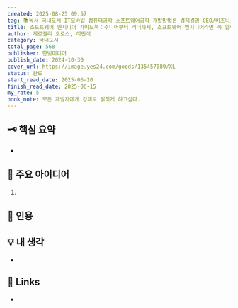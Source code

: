 ```yaml
---
created: 2025-08-25 09:57
tag: 📚독서 국내도서 IT모바일 컴퓨터공학 소프트웨어공학 개발방법론 경제경영 CEO/비즈니스맨 취업/유망직업 자기계발
title: 소프트웨어 엔지니어 가이드북：주니어부터 리더까지, 소프트웨어 엔지니어라면 꼭 알아야 할 커리어 관리의 비법
author: 게르겔리 오로스, 이민석
category: 국내도서
total_page: 568
publisher: 한빛미디어
publish_date: 2024-10-30
cover_url: https://image.yes24.com/goods/135457089/XL
status: 완료
start_read_date: 2025-06-10
finish_read_date: 2025-06-15
my_rate: 5
book_note: 모든 개발자에게 강제로 읽히게 하고싶다.
---
```


  
## 🗝 핵심 요약

- 

  

## 📝 주요 아이디어

1. 

  

## 📌 인용

> 

## 💡 내 생각

- 
  

## 🔗 Links

- 
